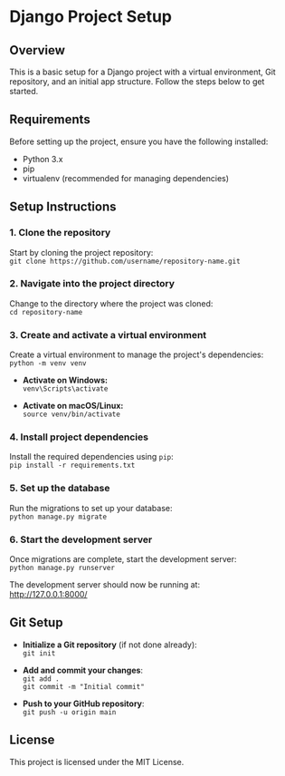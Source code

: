 # Django Project Setup

## Overview  
This is a basic setup for a Django project with a virtual environment, Git repository, and an initial app structure. Follow the steps below to get started.

## Requirements  
Before setting up the project, ensure you have the following installed:  
- Python 3.x  
- pip  
- virtualenv (recommended for managing dependencies)  

## Setup Instructions  

### 1. Clone the repository  
Start by cloning the project repository:  
`git clone https://github.com/username/repository-name.git`

### 2. Navigate into the project directory  
Change to the directory where the project was cloned:  
`cd repository-name`

### 3. Create and activate a virtual environment  
Create a virtual environment to manage the project's dependencies:  
`python -m venv venv`

- **Activate on Windows:**  
  `venv\Scripts\activate`

- **Activate on macOS/Linux:**  
  `source venv/bin/activate`

### 4. Install project dependencies  
Install the required dependencies using `pip`:  
`pip install -r requirements.txt`

### 5. Set up the database  
Run the migrations to set up your database:  
`python manage.py migrate`

### 6. Start the development server  
Once migrations are complete, start the development server:  
`python manage.py runserver`  

The development server should now be running at:  
http://127.0.0.1:8000/

## Git Setup  

- **Initialize a Git repository** (if not done already):  
  `git init`

- **Add and commit your changes**:  
  `git add .`  
  `git commit -m "Initial commit"`

- **Push to your GitHub repository**:  
  `git push -u origin main`

## License  
This project is licensed under the MIT License.
